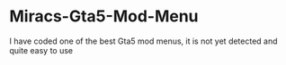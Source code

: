 # Miracs-Gta5-Mod-Menu
I have coded one of the best Gta5 mod menus, it is not yet detected and quite easy to use
